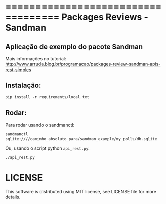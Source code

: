 ===================================
Packages Reviews - Sandman
===================================

Aplicação de exemplo do pacote Sandman
-----------------------------------
Mais informações no tutorial: http://www.arruda.blog.br/programacao/packages-review-sandman-apis-rest-simples


Instalação:
-----------

    pip install -r requirements/local.txt

Rodar:
------

Para rodar usando o sandmanctl:

    sandmanctl sqlite:////caminho_absoluto_para/sandman_example/my_polls/db.sqlite

Ou, usando o script python `api_rest.py`:

    ./api_rest.py




LICENSE
=============
This software is distributed using MIT license, see LICENSE file for more details.
